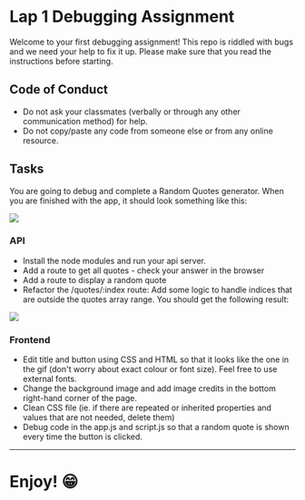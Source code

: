 # Lap 1 Debugging Assignment

Welcome to your first debugging assignment!
This repo is riddled with bugs and we need your help to fix it up.
Please make sure that you read the instructions before starting.


## Code of Conduct
- Do not ask your classmates (verbally or through any other communication method) for help.
- Do not copy/paste any code from someone else or from any online resource.


## Tasks
You are going to debug and complete a Random Quotes generator. When you are finished with the app, it should look something like this:

![](mockups/assessment-1-giphy.gif)


### API
- Install the node modules and run your api server.
- Add a route to get all quotes - check your answer in the browser
- Add a route to display a random quote
- Refactor the /quotes/:index route: Add some logic to handle indices that are outside the quotes array range. You should get the following result:

![](mockups/app-routes.gif)

### Frontend
- Edit title and button using CSS and HTML so that it looks like the one in the gif (don't worry about exact colour or font size). Feel free to use external fonts.
- Change the background image and add image credits in the bottom right-hand corner of the page.
- Clean CSS file (ie. if there are repeated or inherited properties and values that are not needed, delete them)
- Debug code in the app.js and script.js so that a random quote is shown every time the button is clicked.

***


# Enjoy! 😁
